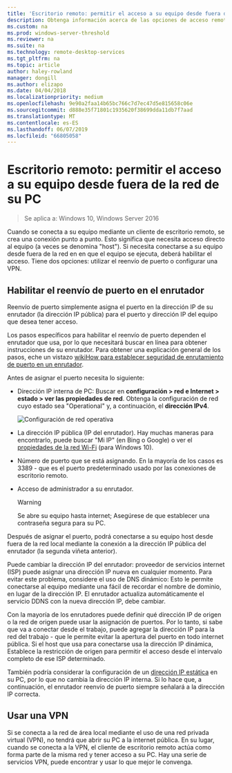 ```yaml
---
title: 'Escritorio remoto: permitir el acceso a su equipo desde fuera de la red'
description: Obtenga información acerca de las opciones de acceso remoto a su equipo desde fuera de la red del equipo
ms.custom: na
ms.prod: windows-server-threshold
ms.reviewer: na
ms.suite: na
ms.technology: remote-desktop-services
ms.tgt_pltfrm: na
ms.topic: article
author: haley-rowland
manager: dongill
ms.author: elizapo
ms.date: 04/04/2018
ms.localizationpriority: medium
ms.openlocfilehash: 9e90a2faa14b65bc766c7d7ec47d5e815658c06e
ms.sourcegitcommit: d888e35f71801c1935620f38699dda11db7f7aad
ms.translationtype: MT
ms.contentlocale: es-ES
ms.lasthandoff: 06/07/2019
ms.locfileid: "66805058"
---
```

# <a name="remote-desktop---allow-access-to-your-pc-from-outside-your-pcs-network"></a>Escritorio remoto: permitir el acceso a su equipo desde fuera de la red de su PC

>Se aplica a: Windows 10, Windows Server 2016

Cuando se conecta a su equipo mediante un cliente de escritorio remoto, se crea una conexión punto a punto. Esto significa que necesita acceso directo al equipo (a veces se denomina "host"). Si necesita conectarse a su equipo desde fuera de la red en en que el equipo se ejecuta, deberá habilitar el acceso. Tiene dos opciones: utilizar el reenvío de puerto o configurar una VPN.

## <a name="enable-port-forwarding-on-your-router"></a>Habilitar el reenvío de puerto en el enrutador

Reenvío de puerto simplemente asigna el puerto en la dirección IP de su enrutador (la dirección IP pública) para el puerto y dirección IP del equipo que desea tener acceso. 

Los pasos específicos para habilitar el reenvío de puerto dependen el enrutador que usa, por lo que necesitará buscar en línea para obtener instrucciones de su enrutador. Para obtener una explicación general de los pasos, eche un vistazo [wikiHow para establecer seguridad de enrutamiento de puerto en un enrutador](https://www.wikihow.com/Set-Up-Port-Forwarding-on-a-Router).

Antes de asignar el puerto necesita lo siguiente:

- Dirección IP interna de PC: Buscar en **configuración > red e Internet > estado > ver las propiedades de red**. Obtenga la configuración de red cuyo estado sea "Operational" y, a continuación, el **dirección IPv4**.

   ![Configuración de red operativa](../media/rdclient-operational-network.png)

- La dirección IP pública (IP del enrutador). Hay muchas maneras para encontrarlo, puede buscar "Mi IP" (en Bing o Google) o ver el [propiedades de la red Wi-Fi](https://binged.it/2Gwob34) (para Windows 10).
- Número de puerto que se está asignando. En la mayoría de los casos es 3389 - que es el puerto predeterminado usado por las conexiones de escritorio remoto.
- Acceso de administrador a su enrutador.  

   >[!WARNING]
   > Se abre su equipo hasta internet; Asegúrese de que establecer una contraseña segura para su PC.

Después de asignar el puerto, podrá conectarse a su equipo host desde fuera de la red local mediante la conexión a la dirección IP pública del enrutador (la segunda viñeta anterior).

Puede cambiar la dirección IP del enrutador: proveedor de servicios internet (ISP) puede asignar una dirección IP nueva en cualquier momento. Para evitar este problema, considere el uso de DNS dinámico: Esto le permite conectarse al equipo mediante una fácil de recordar el nombre de dominio, en lugar de la dirección IP. El enrutador actualiza automáticamente el servicio DDNS con la nueva dirección IP, debe cambiar.

Con la mayoría de los enrutadores puede definir qué dirección IP de origen o la red de origen puede usar la asignación de puertos. Por lo tanto, si sabe que va a conectar desde el trabajo, puede agregar la dirección IP para la red del trabajo - que le permite evitar la apertura del puerto en todo internet pública. Si el host que usa para conectarse usa la dirección IP dinámica, Establece la restricción de origen para permitir el acceso desde el intervalo completo de ese ISP determinado.

También podría considerar la configuración de un [dirección IP estática](/windows-hardware/customize/mobile/mcsf/enable-static-ip) en su PC, por lo que no cambia la dirección IP interna. Si lo hace que, a continuación, el enrutador reenvío de puerto siempre señalará a la dirección IP correcta.


## <a name="use-a-vpn"></a>Usar una VPN

Si se conecta a la red de área local mediante el uso de una red privada virtual (VPN), no tendrá que abrir su PC a la internet pública. En su lugar, cuando se conecta a la VPN, el cliente de escritorio remoto actúa como forma parte de la misma red y tener acceso a su PC. Hay una serie de servicios VPN, puede encontrar y usar lo que mejor le convenga.